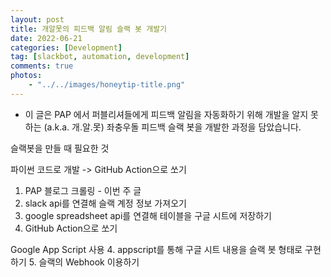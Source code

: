 ```yaml
---
layout: post
title: 개알못의 피드백 알림 슬랙 봇 개발기
date: 2022-06-21
categories: [Development]
tag: [slackbot, automation, development]
comments: true
photos:
    - "../../images/honeytip-title.png"
---
```


* 이 글은 PAP 에서 퍼블리셔들에게 피드백 알림을 자동화하기 위해 개발을 알지 못하는 (a.k.a. 개.알.못) 좌충우돌 피드백 슬랙 봇을 개발한 과정을 담았습니다.

슬랙봇을 만들 때 필요한 것 

파이썬 코드로 개발 -> GitHub Action으로 쏘기
1. PAP 블로그 크롤링 - 이번 주 글 
2. slack api를 연결해 슬랙 계정 정보 가져오기
3. google spreadsheet api를 연결해 테이블을 구글 시트에 저장하기
4. GitHub Action으로 쏘기

Google App Script 사용
4. appscript를 통해 구글 시트 내용을 슬랙 봇 형태로 구현하기
5. 슬랙의 Webhook 이용하기



